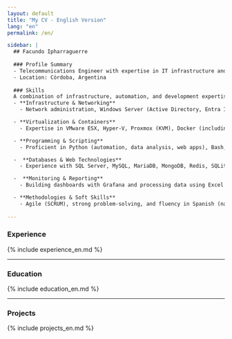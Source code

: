 ```yaml
---
layout: default
title: "My CV - English Version"
lang: "en"
permalink: /en/

sidebar: |
  ## Facundo Ipharraguerre
  
  ### Profile Summary 
  - Telecommunications Engineer with expertise in IT infrastructure and software development. 15+ years in Linux, Windows Server, cloud, networking, and automation. Skilled in security, agile methodologies, and virtualization. Experience working under an ISO 9001 quality management system. Fluent in Spanish (native) and conversational English.
  - Location: Córdoba, Argentina
  
  ### Skills
  A combination of infrastructure, automation, and development expertise, spanning networking, virtualization, scripting, databases, monitoring, and software methodologies.
  - **Infrastructure & Networking**  
    - Network administration, Windows Server (Active Directory, Entra ID), Linux, and Veeam Backup & Replication.

  - **Virtualization & Containers**  
    - Expertise in VMware ESX, Hyper-V, Proxmox (KVM), Docker (including Swarm), and Linux Containers (LXC) for scalable and flexible deployments.

  - **Programming & Scripting**  
    - Proficient in Python (automation, data analysis, web apps), Bash, PowerShell, and C for embedded systems.

  -  **Databases & Web Technologies**  
    - Experience with SQL Server, MySQL, MariaDB, MongoDB, Redis, SQLite, and backend development with web servers.

  -  **Monitoring & Reporting**  
    - Building dashboards with Grafana and processing data using Excel for reporting and analytics.

  - **Methodologies & Soft Skills**  
    - Agile (SCRUM), strong problem-solving, and fluency in Spanish (native) and English (professional/conversational).
  
---
```


### Experience
{% include experience_en.md %}

---

### Education
{% include education_en.md %}

---

### Projects
{% include projects_en.md %}